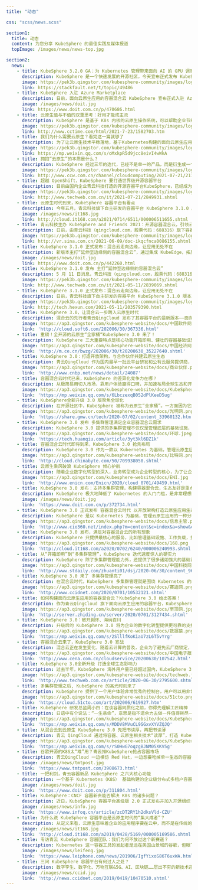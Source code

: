 ```yaml
---
title: "动态"

css: "scss/news.scss"

section1:
  title: 动态
  content: 为您分享 KubeSphere 的最佳实践及媒体报道
  topImage: /images/news/news-top.jpg

section2:
  news:
    - title: KubeSphere 3.2.0 GA：为 Kubernetes 管理带来面向 AI 的 GPU 调度和灵活的网关
      description: KubeSphere 是一个快速发展的开源社区，今天宣布正式发布 KubeSphere 3.2.0，这是综合 Kubernetes 管理平台的最新版本。
      image: https://pek3b.qingstor.com/kubesphere-community/images/logo-stackfault.png
      link: https://stackfault.net/t/topic/49486
    - title: KubeSphere 入驻 Azure Marketplace
      description: 日前，面向云原生应用的容器混合云 KubeSphere 宣布正式入驻 Azure Marketplace，深度集成微软云容器服务 Azure AKS。
      image: /images/news/doit.jpg
      link: https://www.doit.com.cn/p/470686.html
    - title: 云原生值与不值的双重思考：好用才能成主流
      description: KubeSphere 是基于 K8s 内核的云原生操作系统，可以帮助企业节约成本，提高效率，最大限度把一个技术平滑传递到企业里的各个部门，屏蔽K8s碎片化。
      image: https://pek3b.qingstor.com/kubesphere-community/images/logo-cctime.gif
      link: http://www.cctime.com/html/2021-7-23/1582703.htm
    - title: 我们为什么需要云原生？看完这一篇就够了
      description: 为了让云原生技术平稳落地，基于Kubernetes构建的面向云原生应用的容器混合云 KubeSphere 已经衍生出了一个庞大的家族。
      image: https://pek3b.qingstor.com/kubesphere-community/images/logo-csdn.png
      link: https://mp.weixin.qq.com/s/oMxkpR5d9jcc8eivI4wWkA
    - title: 拥抱“云原生”的本质是什么？
      description: KubeSphere 经过三年的迭代，已经不是单一的产品，而是衍生成一个产品家族，同时社区成员也在扩大。
      image: https://pek3b.qingstor.com/kubesphere-community/images/logo-cciv.png
      link: http://www.ccw.com.cn/channel/cloudcomputing/2021-07-21/21116.html
    - title: 超越 OpenShift，KubeSphere 要打造世界级开源容器平台
      description: 目前由国内企业青云科技打造的开源容器平台KubeSphere，已经成为仅次于 Rancher 和 OpenShift 的全球第三容器管理平台。
      image: https://pek3b.qingstor.com/kubesphere-community/images/logo-techweb.jpeg
      link: http://www.techweb.com.cn/it/2021-07-21/2849931.shtml
    - title: 云原生时代到来，KubeSphere 容器平台有看点
      description: 今年五月，青云科技旗下自主研发的容器平台 KubeSphere 3.1.0 版本正式发布。
      image: /images/news/it168.jpg
      link: http://cloud.it168.com/a2021/0714/6511/000006511655.shtml
    - title: 青云科技主办 KubeSphere and Friends 2021：开源容器混合云，引领云原生
      description: 日前，由青云科技（qingcloud.com，股票代码：688316）旗下容器平台 KubeSphere 主办的“KubeSphere and Friends 2021”云原生 Meetup 线下沙龙首站在上海成功举办。
      image: https://pek3b.qingstor.com/kubesphere-community/images/logo-vrsina.png
      link: http://vr.sina.com.cn/2021-06-09/doc-ikqcfnca0086155.shtml
    - title: KubeSphere 3.1.0 正式发布：混合云走向边缘，让应用无处不在
      description: 新版本主打“延伸至边缘侧的容器混合云”，通过集成 KubeEdge，拓展“边缘场景”，可帮助用户加速实现云边协同，在海量边、端设备上完成大规模应用的统一交付、运维与管控。
      image: /images/news/doit.jpg
      link: https://www.doit.com.cn/p/442260.html
    - title: KubeSphere 3.1.0 发布 主打“延伸至边缘侧的容器混合云”
      description: 5 月 11 日消息，青云科技（qingcloud.com，股票代码：688316）旗下自主研发的容器平台 KubeSphere 3.1.0 版本正式发布，新版本主打“延伸至边缘侧的容器混合云”。
      image: https://pek3b.qingstor.com/kubesphere-community/images/logo-techweb.jpeg
      link: http://www.techweb.com.cn/it/2021-05-11/2839069.shtml                  
    - title: KubeSphere 3.1.0 正式发布：混合云走向边缘，让应用无处不在
      description: 日前，青云科技旗下自主研发的容器平台 KubeSphere 3.1.0 版本正式发布。
      image: https://pek3b.qingstor.com/kubesphere-community/images/logo-hexuncaijing.png
      link: http://tech.hexun.com/2021-05-11/203579390.html
    - title: KubeSphere 3.0，让混合云一步跨入云原生时代
      description: 混合云的先行者青云QingCloud 发布了其容器平台的最新版本——面向云原生应用的容器混合云 KubeSphere 3.0，让混合云一步跨入云原生时代。
      image: https://ap3.qingstor.com/kubesphere-website/docs/中国软件网.png
      link: 'http://cloud.soft6.com/202006/30/367336.html'
    - title: 重磅！全开源的云原生“全家桶“KubeSphere 3.0 来了！
      description: KubeSphere 三大重要特点是核心功能开箱即用、健壮的容器基础设施和企业增强特性，而此次 KubeSphere 3.0 版本最大的亮点便是多集群管理。
      image: https://ap3.qingstor.com/kubesphere-website/docs/中国经济网.jpg
      link: 'http://m.ce.cn/bwzg/202006/30/t20200630_35227640.shtml'
    - title: KubeSphere 3.0：打造开放架构，与合作伙伴共建云原生生态
      description: 青云QingCloud 作为国内最早一批云平台研发和公有云服务提供商，在如何开发底层基础设施（存储、网络）以及企业常用的中间件、应用模板方面具有丰富经验。这些能力也会输出到KubeSphere，进而使得 KubeSphere 底层基础设施变得稳健和易用。
      image: https://ap3.qingstor.com/kubesphere-website/docs/商业伙伴.png
      link: 'http://www.cnbp.net/news/detail/24087'
    - title: 容器混合云时代已来，KubeSphere 的差异化竞争力在哪？
      description: 从极简易用切入市场，靠用户体验赢得口碑，并加速布局全球生态和开放架构，不断进化的 KubeSphere 将成为青云QingCloud 发力容器混合云时代的利器。
      image: https://ap3.qingstor.com/kubesphere-website/docs/KubeSphere3.0发布.png
      link: 'https://mp.weixin.qq.com/s/6LbczexqB052dPlKeeD5ug'
    - title: KubeSphere全新升级 3.0 版聚焦全球化
      description: 在开源社区中，KubeSphere 被称为云原生“全家桶”。一方面因为它解决了Kubernetes遗留下来的诸多琐碎问题，另一方面它延续青云QingCloud 在产品设计上交互体验的优势，让其可以“开箱即用”。
      image: https://ap3.qingstor.com/kubesphere-website/docs/光明网.png
      link: 'https://share.gmw.cn/tech/2020-07/02/content_33960132.htm'
    - title: KubeSphere 3.0 发布 多集群管理满足企业容器混合云需求
      description: KubeSphere 3.0 提供的多集群管理不仅仅是管理底层的基础设施，还增加了两个应用层面的功能：一是部署应用时可以跨集群部署。二是应用全生命周期管理平台——OpenPitrix。
      image: https://ap3.qingstor.com/kubesphere-website/docs/环球.jpeg
      link: 'https://tech.huanqiu.com/article/3yt3kl6DZ1k'
    - title: 容器混合云时代即将到来，KubeSphere 3.0 抢先布局
      description: KubeSphere 3.0 作为一款以 Kubernetes 为基础，管理云原生应用的一种分布式操作系统，提供了一种可插拔式的开放架构，致力于解决混合云应用诉求，为企业迈向容器混合云时代架起了一座桥梁。
      image: https://ap3.qingstor.com/kubesphere-website/docs/比特网.png
      link: 'http://cloud.chinabyte.com/50/709938050.shtml'
    - title: 云原生乘风破浪 KubeSphere 倾心护航
      description: 随着企业数字化转型的深入，业务转型成为企业转型的核心，为了让企业能更好的应对业务模式频繁的变化，云原生成为企业数字化转型的最佳选择。
      image: https://ap3.qingstor.com/kubesphere-website/docs/ENI.jpg
      link: 'http://www.enicn.com/Enicn/2020/cloud_0701/49459.html'
    - title: KubeSphere 3.0 发布：支持多集群管理，构建容器混合云，生态友好是重点
      description: KubeSphere 极大地降低了 Kubernetes 的入门门槛，是非常理想的 Kubernetes 新手村教官。它能大大降低 Kubernetes 的使用难度，用户可以对照着 KubeSphere 了解整个 Kubernetes 体系，了解 Kubernetes 的主要概念和特性。
      image: /images/news/doit.jpg
      link: 'https://www.doit.com.cn/p/372734.html'
    - title: KubeSphere 3.0 正式发布 容器混合云时代 以开放架构打造云原生应用生态
      description: KubeSphere 是以 Kubernetes 为基础，管理云原生应用的一种分布式操作系统，致力于解决混合云时代的应用诉求。它提供可插拔的开放式架构，第三方应用可以无缝对接，让用户使用 KubeSphere 第三方应用也与 KubeSphere 原生应用一样快速平滑，能够让企业一步跨入云原生时代。
      image: https://ap3.qingstor.com/kubesphere-website/docs/信息主管.png
      link: 'http://www.cio360.net/index.php?m=content&c=index&a=show&catid=603&id=100845'
    - title: KubeSphere 3.0 发布，满足对容器混合云的所有想象
      description: KubeSphere 只提供最核心的服务，比如管理基础设施、工作负载，提供系统级别的服务等等，其他都交给 Open Architecture。
      image: https://ap3.qingstor.com/kubesphere-website/docs/168.png
      link: 'http://cloud.it168.com/a2020/0702/6240/000006240993.shtml'
    - title: 从“开箱即用”到“多集群管理”，KubeSphere 迭代速度惊人的硬实力
      description: KubeSphere 除了多集群管理能力外，还提供了很多诸如强大的基础设施、全栈容器云以及企业级特性增强等其他功能的真正原因，帮助企业一步跨入云原生时代。
      image: https://ap3.qingstor.com/kubesphere-website/docs/中国科技网.png
      link: 'http://www.stdaily.com/zhuanti01/dsj/2020-06/30/content_967587.shtml'
    - title: KubeSphere 3.0 来了 多集群管理亮了
      description: 在混合云时代，KubeSphere 多集群管理就是围绕 Kubernetes 的必备能力和用户的急切需求所打造的。所以，KubeSphere 3.0 目标就是针对大量存在的异构混合云提供一个中央控制面板，不管是从运维角度还是知识技能的接受程度，都极大地降低了用户的成本。
      image: https://ap3.qingstor.com/kubesphere-website/docs/赛迪网.png
      link: 'http://www.ccidnet.com/2020/0701/10532121.shtml'
    - title: 如何构建面向云原生应用的容器混合云？KubeSphere 3.0 给出答案！
      description: 作为青云QingCloud 旗下面向云原生应用的容器平台，KubeSphere 解决的就是混合云成为一种常态化带来的应用层面上的诉求，KubeSphere 能够让企业快速迈入云原生时代。
      image: https://ap3.qingstor.com/kubesphere-website/docs/至顶网.jpg
      link: 'http://server.zhiding.cn/server/2020/0701/3127434.shtml'
    - title: KubeSphere 3.0：敞开胸怀、海纳百川
      description: 升级后的 KubeSphere 3.0 将为企业的数字化转型提供更可靠的支撑，也将为企业生产带来更高效的惊喜，让企业将更多的精力从基础设施中解放出来，投放在核心应用上。企业也将由此进入到发展快轨，平步青云。
      image: https://ap3.qingstor.com/kubesphere-website/docs/数据猿.png
      link: 'https://mp.weixin.qq.com/s/2SlllfKoKiaU7zL6T5vYrg'
    - title: 容器混合云来了，KubeSphere 3.0 宣战
      description: 混合云正在发生变化，随着云计算的普及，企业为了避免云厂商锁定，采用多个云厂商的服务或者产品。于是，新的问题产生了，企业如何在异构平台上无缝管理、部署和迁移其应用。以前混合云是面向资源的，现在面向应用了。
      image: https://ap3.qingstor.com/kubesphere-website/docs/中国电子报.jpg
      link: 'http://www.cena.com.cn/cloudservice/20200630/107542.html'
    - title: KubeSphere 3.0全新升级 打造全球生态影响力
      description: 过去半年，KubeSphere 海外用户量已经超过国内，KubeSphere 3.0 发布后，也将进一步推动 KubeSphere 业务的全球影响力。
      image: https://ap3.qingstor.com/kubesphere-website/docs/techweb.jpeg
      link: 'http://www.techweb.com.cn/article/2020-06-30/2795600.shtml'
    - title: 多集群管理之后, KubeSphere 的高光时刻来了
      description: KubeSphere 提供了一个用户体验非常优秀的控制台，用户可以用非常低的成本去学习容器、云原生应用和 K8s，几乎不需要任何成本地使用上面的应用，如 DevOps、微服务治理、应用分发，多集群管理等。
      image: https://ap3.qingstor.com/kubesphere-website/docs/51cto.png
      link: 'https://cloud.51cto.com/art/202006/619927.htm'
    - title: KubeSphere 研发总监周小四：在谈容器同质化之前，你得先理解工匠精神
      description: 日语中有个说法：“一生悬命”，意思是指不遗余力去做一件值得耗尽一生去追求的事情，如今常被用来诠释匠人精神的内涵。在技术的世界，追求“匠心”同样被人们所尊重和推崇。
      image: https://ap3.qingstor.com/kubesphere-website/docs/KubeSphere工匠.jpg
      link: 'https://mp.weixin.qq.com/s/MDDV8MVuCL9SGxvXYVZQJQ'
    - title: 从混合云到云原生 KubeSphere 3.0 先把书读厚，再把书读薄
      description: 青云 QingCloud 通过将容器、云原生相关技术“读厚”，打造 KubeSphere，才能帮助企业把云原生技术“读薄”。
      image: https://ap3.qingstor.com/kubesphere-website/docs/KubeSphere3.0发布.png
      link: 'https://mp.weixin.qq.com/s/rS0HwG7oqzgBJNM05XKV5g'
    - title: 谷歌开源的K8S太“难”用？青云推KubeSphere抢占容器市场
      description: 青云QingCloud 一边模仿 Red Hat，一边想要吃掉单一生态的容器创业公司，云计算未来的竞争之路应该怎么走？
      image: /images/news/tmtpost.jpg
      link: 'https://www.tmtpost.com/3908673.html'
    - title: 一把利剑，青云容器新品 KubeSphere 之六大核心功能
      description: 一个基于 Kubernetes（K8S） 基础构建的企业级分布式多租户容器管理平台，是青云在今年Cloud Insight大会上推出7大年度新品的核心产品，它有哪些功能亮点？
      image: /images/news/doit.jpg
      link: 'https://www.doit.com.cn/p/311804.html'
    - title: KubeSphere：CNCF 容器新贵能否解决 K8s 的诸多问题？
      description: 近日，KubeSphere 容器平台高级版 2.0 正式发布并加入开源组织 CNCF，这是否足以解决 Kubernetes 存在的诸多问题？
      image: /images/news/info.jpg
      link: 'https://www.infoq.cn/article/zcDT2RY1h2dksVld-CZU'
    - title: 为什么说 KubeSphere 容器平台是云原生时代的“集大成者”？
      description: 从定义来看，云原生意味着企业的应用程序要在云中，而不是在传统的数据中心。而 CNCF(Cloud Native Computing Foundation 云原生计算基金会)则认为，使用开源软件堆栈进行容器化，这才是真正的云原生。
      image: /images/news/it168.jpg
      link: 'http://cloud.it168.com/a2019/0428/5169/000005169586.shtml'
    - title: 专访青云 KubeSphere 容器团队：我们为何不放过这个新赛道？
      description: Kubernetes 这一容器工具的发起者是远在美国山景城的谷歌，但眼下，这一技术正跨越太平洋，被中国的青云QingCloud 做了更多优化升级。那么，其背后的团队是经过怎样曲折的过程才打磨成功这款产品？经历了多少故事？
      image: /images/news/leifeng.jpg
      link: 'https://www.leiphone.com/news/201906/IgfYixoS86T6uxWA.html'
    - title: 三问 KubeSphere 容器平台有何过人之处？
      description: 数字孪生、数字化、万物互联&5G、AI、区块链……层出不穷的新技术迎面而来，数字化转型也从 1.0 进入到了 2.0 时代，如何将生产、销售、运营等所有环节赋予数字力量，经由业务全面满足顾客所需，构建未来竞争优势，青云QingCloud 深谙此道。
      image: /images/news/ccid.jpg
      link: 'http://news.ccidnet.com/2019/0419/10470510.shtml'
---
```

